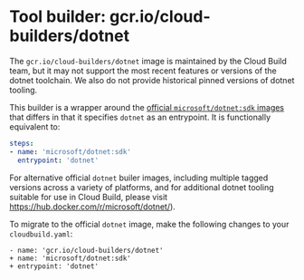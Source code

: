 # Tool builder: gcr.io/cloud-builders/dotnet

The `gcr.io/cloud-builders/dotnet` image is maintained by the Cloud Build team,
but it may not support the most recent features or versions of the dotnet
toolchain. We also do not provide historical pinned versions of dotnet tooling.

This builder is a wrapper around the [official `microsoft/dotnet:sdk`
images](https://hub.docker.com/r/microsoft/dotnet/) that differs in that it
specifies `dotnet` as an entrypoint. It is functionally equivalent to:

```yaml
steps:
- name: 'microsoft/dotnet:sdk'
  entrypoint: 'dotnet'
```

For alternative official `dotnet` builer images, including multiple tagged
versions across a variety of platforms, and for additional dotnet tooling
suitable for use in Cloud Build, please visit
https://hub.docker.com/r/microsoft/dotnet/).

To migrate to the official `dotnet` image, make the following changes
to your `cloudbuild.yaml`:

```
- name: 'gcr.io/cloud-builders/dotnet'
+ name: 'microsoft/dotnet:sdk'
+ entrypoint: 'dotnet'
```

